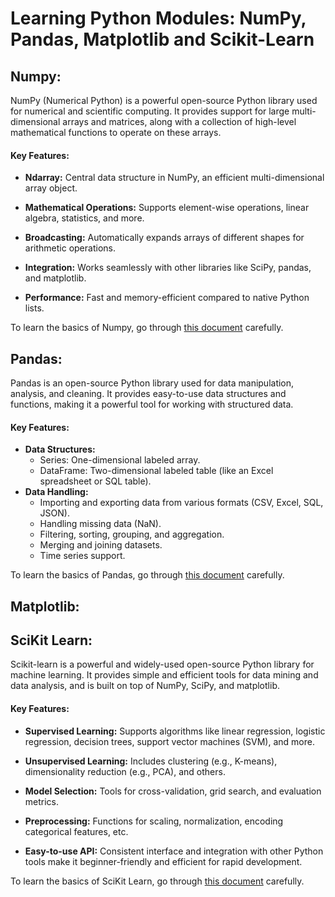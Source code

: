 # Learning Python Modules: NumPy, Pandas, Matplotlib and Scikit-Learn
## Numpy:
NumPy (Numerical Python) is a powerful open-source Python library used for numerical and scientific computing. It provides support for large multi-dimensional arrays and matrices, along with a collection of high-level mathematical functions to operate on these arrays.

#### Key Features:
* **Ndarray:** Central data structure in NumPy, an efficient multi-dimensional array object.

* **Mathematical Operations:** Supports element-wise operations, linear algebra, statistics, and more.

* **Broadcasting:** Automatically expands arrays of different shapes for arithmetic operations.

* **Integration:** Works seamlessly with other libraries like SciPy, pandas, and matplotlib.

* **Performance:** Fast and memory-efficient compared to native Python lists.

To learn the basics of Numpy, go through [this document](./numpy.md) carefully.


## Pandas:
Pandas is an open-source Python library used for data manipulation, analysis, and cleaning. It provides easy-to-use data structures and functions, making it a powerful tool for working with structured data.
#### Key Features:
* **Data Structures:** 
    * Series: One-dimensional labeled array.
    * DataFrame: Two-dimensional labeled table (like an Excel spreadsheet or SQL table).
* **Data Handling:**
    * Importing and exporting data from various formats (CSV, Excel, SQL, JSON).
    * Handling missing data (NaN).
    * Filtering, sorting, grouping, and aggregation.
    * Merging and joining datasets.
    * Time series support.

To learn the basics of Pandas, go through [this document](./pandas.md) carefully.


## Matplotlib:


## SciKit Learn:
Scikit-learn is a powerful and widely-used open-source Python library for machine learning. It provides simple and efficient tools for data mining and data analysis, and is built on top of NumPy, SciPy, and matplotlib.

#### Key Features:
* **Supervised Learning:** Supports algorithms like linear regression, logistic regression, decision trees, support vector machines (SVM), and more.

* **Unsupervised Learning:** Includes clustering (e.g., K-means), dimensionality reduction (e.g., PCA), and others.

* **Model Selection:** Tools for cross-validation, grid search, and evaluation metrics.

* **Preprocessing:** Functions for scaling, normalization, encoding categorical features, etc.

* **Easy-to-use API:** Consistent interface and integration with other Python tools make it beginner-friendly and efficient for rapid development.
 
 
 To learn the basics of SciKit Learn, go through [this document](./scikit.md) carefully.
